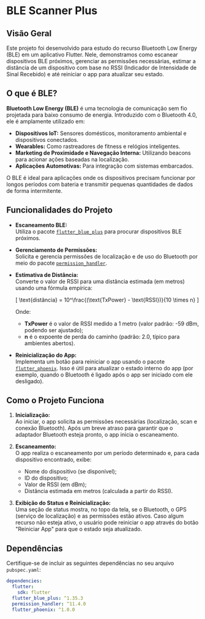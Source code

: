 # BLE Scanner Plus

## Visão Geral

Este projeto foi desenvolvido para estudo do recurso Bluetooth Low Energy (BLE) em um aplicativo Flutter. Nele, demonstramos como escanear dispositivos BLE próximos, gerenciar as permissões necessárias, estimar a distância de um dispositivo com base no RSSI (Indicador de Intensidade de Sinal Recebido) e até reiniciar o app para atualizar seu estado.

## O que é BLE?

**Bluetooth Low Energy (BLE)** é uma tecnologia de comunicação sem fio projetada para baixo consumo de energia. Introduzido com o Bluetooth 4.0, ele é amplamente utilizado em:

- **Dispositivos IoT:** Sensores domésticos, monitoramento ambiental e dispositivos conectados.
- **Wearables:** Como rastreadores de fitness e relógios inteligentes.
- **Marketing de Proximidade e Navegação Interna:** Utilizando beacons para acionar ações baseadas na localização.
- **Aplicações Automotivas:** Para integração com sistemas embarcados.

O BLE é ideal para aplicações onde os dispositivos precisam funcionar por longos períodos com bateria e transmitir pequenas quantidades de dados de forma intermitente.

## Funcionalidades do Projeto

- **Escaneamento BLE:**  
  Utiliza o pacote [`flutter_blue_plus`](https://pub.dev/packages/flutter_blue_plus) para procurar dispositivos BLE próximos.

- **Gerenciamento de Permissões:**  
  Solicita e gerencia permissões de localização e de uso do Bluetooth por meio do pacote [`permission_handler`](https://pub.dev/packages/permission_handler).

- **Estimativa de Distância:**  
  Converte o valor de RSSI para uma distância estimada (em metros) usando uma fórmula empírica:
  
  \[
  \text{distância} = 10^\frac{(\text{TxPower} - \text{RSSI})}{10 \times n}
  \]
  
  Onde:
  - **TxPower** é o valor de RSSI medido a 1 metro (valor padrão: -59 dBm, podendo ser ajustado);
  - **n** é o expoente de perda do caminho (padrão: 2.0, típico para ambientes abertos).

- **Reinicialização do App:**  
  Implementa um botão para reiniciar o app usando o pacote [`flutter_phoenix`](https://pub.dev/packages/flutter_phoenix). Isso é útil para atualizar o estado interno do app (por exemplo, quando o Bluetooth é ligado após o app ser iniciado com ele desligado).

## Como o Projeto Funciona

1. **Inicialização:**  
   Ao iniciar, o app solicita as permissões necessárias (localização, scan e conexão Bluetooth). Após um breve atraso para garantir que o adaptador Bluetooth esteja pronto, o app inicia o escaneamento.

2. **Escaneamento:**  
   O app realiza o escaneamento por um período determinado e, para cada dispositivo encontrado, exibe:
   - Nome do dispositivo (se disponível);
   - ID do dispositivo;
   - Valor de RSSI (em dBm);
   - Distância estimada em metros (calculada a partir do RSSI).

3. **Exibição do Status e Reinicialização:**  
   Uma seção de status mostra, no topo da tela, se o Bluetooth, o GPS (serviço de localização) e as permissões estão ativos. Caso algum recurso não esteja ativo, o usuário pode reiniciar o app através do botão "Reiniciar App" para que o estado seja atualizado.

## Dependências

Certifique-se de incluir as seguintes dependências no seu arquivo `pubspec.yaml`:

```yaml
dependencies:
  flutter:
    sdk: flutter
  flutter_blue_plus: ^1.35.3
  permission_handler: ^11.4.0
  flutter_phoenix: ^1.0.0
